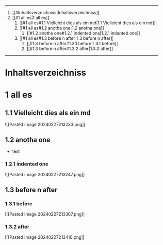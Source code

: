 ***
1. [[#Inhaltsverzeichniss|Inhaltsverzeichniss]]
1. [[#1 all es|1 all es]]
	1. [[#1 all es#1.1 Vielleicht dies als ein md|1.1 Vielleicht dies als ein md]]
	1. [[#1 all es#1.2 anotha one|1.2 anotha one]]
		1. [[#1.2 anotha one#1.2.1 indented one|1.2.1 indented one]]
	1. [[#1 all es#1.3 before n after|1.3 before n after]]
		1. [[#1.3 before n after#1.3.1 before|1.3.1 before]]
		1. [[#1.3 before n after#1.3.2 after|1.3.2 after]]
***
# Inhaltsverzeichniss



# 1 all es
## 1.1 Vielleicht dies als ein md 

![[Pasted image 20240227213233.png]]



## 1.2 anotha one

- test
### 1.2.1 indented one 

![[Pasted image 20240227213247.png]]



## 1.3 before n after

### 1.3.1 before

![[Pasted image 20240227213307.png]]

### 1.3.2 after

![[Pasted image 20240227213416.png]]